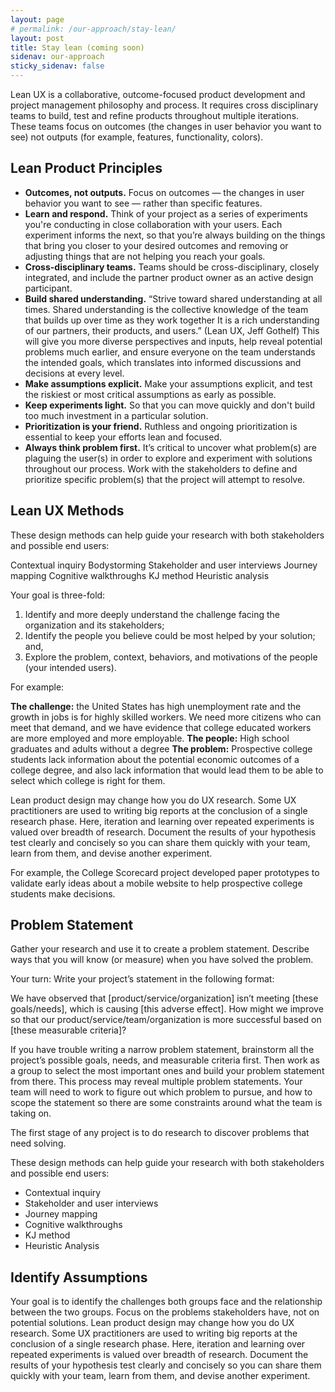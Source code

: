```yaml
---
layout: page
# permalink: /our-approach/stay-lean/
layout: post
title: Stay lean (coming soon)
sidenav: our-approach
sticky_sidenav: false
---
```


Lean UX is a collaborative, outcome-focused product development and project management philosophy and process. It requires cross disciplinary teams to build, test and refine products throughout multiple iterations.  These teams focus on outcomes (the changes in user behavior you want to see) not outputs (for example, features, functionality, colors).  

## Lean Product Principles

- **Outcomes, not outputs.** Focus on outcomes — the changes in user behavior you want to see — rather than specific features.
- **Learn and respond.** Think of your project as a series of experiments you're conducting in close collaboration with your users. Each experiment informs the next, so that you’re always building on the things that bring you closer to your desired outcomes and removing or adjusting things that are not helping you reach your goals.
- **Cross-disciplinary teams.** Teams should be cross-disciplinary, closely integrated, and include the partner product owner as an active design participant.
- **Build shared understanding.** “Strive toward shared understanding at all times. Shared understanding is the collective knowledge of the team that builds up over time as they work together It is a rich understanding of our partners, their products, and users.” (Lean UX, Jeff Gothelf) This will give you more diverse perspectives and inputs, help reveal potential problems much earlier, and ensure everyone on the team understands the intended goals, which translates into informed discussions and decisions at every level.
- **Make assumptions explicit.** Make your assumptions explicit, and test the riskiest or most critical assumptions as early as possible.
- **Keep experiments light.** So that you can move quickly and don't build too much investment in a particular solution.
- **Prioritization is your friend.** Ruthless and ongoing prioritization is essential to keep your efforts lean and focused.
- **Always think problem first.** It’s critical to uncover what problem(s) are plaguing the user(s) in order to explore and experiment with solutions throughout our process. Work with the stakeholders to define and prioritize specific  problem(s) that the project will attempt to resolve. 


## Lean UX Methods

These design methods can help guide your research with both stakeholders and possible end users:

Contextual inquiry
Bodystorming
Stakeholder and user interviews
Journey mapping
Cognitive walkthroughs
KJ method
Heuristic analysis

Your goal is three-fold:

1. Identify and more deeply understand the challenge facing the organization and its stakeholders;
1. Identify the people you believe could be most helped by your solution; and,
1. Explore the problem, context, behaviors, and motivations of the people (your intended users).

For example:

**The challenge:** the United States has high unemployment rate and the growth in jobs is for highly skilled workers. We need more citizens who can meet that demand, and we have evidence that college educated workers are more employed and more employable.
**The people:** High school graduates and adults without a degree
**The problem:** Prospective college students lack information about the potential economic outcomes of a college degree, and also lack information that would lead them to be able to select which college is right for them.

Lean product design may change how you do UX research. Some UX practitioners are used to writing big reports at the conclusion of a single research phase. Here, iteration and learning over repeated experiments is valued over breadth of research. Document the results of your hypothesis test clearly and concisely so you can share them quickly with your team, learn from them, and devise another experiment.

For example, the College Scorecard project developed paper prototypes to validate early ideas about a mobile website to help prospective college students make decisions.


## Problem Statement

Gather your research and use it to create a problem statement. Describe ways that you will know (or measure) when you have solved the problem.

Your turn: Write your project’s statement in the following format:

We have observed that [product/service/organization] isn’t meeting [these goals/needs], which is causing [this adverse effect]. How might we improve so that our product/service/team/organization is more successful based on [these measurable criteria]?

If you have trouble writing a narrow problem statement, brainstorm all the project’s possible goals, needs, and measurable criteria first. Then work as a group to select the most important ones and build your problem statement from there. This process may reveal multiple problem statements. Your team will need to work to figure out which problem to pursue, and how to scope the statement so there are some constraints around what the team is taking on.

The first stage of any project is to do research to discover problems that need solving.

These design methods can help guide your research with both stakeholders and possible end users:

- Contextual inquiry
- Stakeholder and user interviews
- Journey mapping
- Cognitive walkthroughs
- KJ method
- Heuristic Analysis


## Identify Assumptions
Your goal is to identify the challenges both groups face and the relationship between the two groups. Focus on the problems stakeholders have, not on potential solutions.
Lean product design may change how you do UX research. Some UX practitioners are used to writing big reports at the conclusion of a single research phase. Here, iteration and learning over repeated experiments is valued over breadth of research. Document the results of your hypothesis test clearly and concisely so you can share them quickly with your team, learn from them, and devise another experiment.
